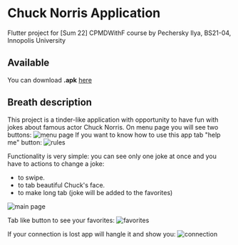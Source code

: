 # Chuck Norris Application
Flutter project for [Sum 22] CPMDWithF course by Pechersky Ilya, BS21-04, Innopolis University

## Available

You can download __.apk__ [here](https://drive.google.com/drive/folders/1BzTfZ4mI7ffnUS45wWGYnSN6pPvnSvjy?usp=sharing)

## Breath description
This project is a tinder-like application with opportunity to have fun with jokes about famous actor Chuck Norris.
On menu page you will see two buttons:
![menu page](screenshots/menu.jpg)
If you want to know how to use this app tab "help me" button:
![rules](screenshots/rule.jpg)

Functionality is very simple: you can see only one joke at once and you have to actions to change a joke:
- to swipe.
- to tab beautiful Chuck's face.
- to make long tab (joke will be added to the favorites)

[//]: # (Hello)
![main page](screenshots/mainpage.jpg)

Tab like button to see your favorites:
![favorites](screenshots/favorites.jpg)

If your connection is lost app will hangle it and show you:
![connection](screenshots/lostconnection.jpg)
